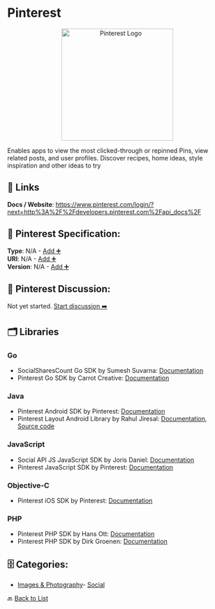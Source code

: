 # Pinterest
<p align="center">
    <img width="256" src="https://raw.githubusercontent.com/apis-list/apis-list/main/apis/pinterest/logo_256x256.png" alt="Pinterest Logo"/>
</p>
Enables apps to view the most clicked-through or repinned Pins, view related posts, and user profiles. Discover recipes, home ideas, style inspiration and other ideas to try

##  🔗 Links
**Docs / Website**: https://www.pinterest.com/login/?next=http%3A%2F%2Fdevelopers.pinterest.com%2Fapi_docs%2F

## 🧬 Pinterest Specification:
**Type**: N/A - [Add ➕](https://github.com/apis-list/apis-list/edit/main/apis.yaml#L14879)  
**URI**: N/A - [Add ➕](https://github.com/apis-list/apis-list/edit/main/apis.yaml#L14879)  
**Version**: N/A - [Add ➕](https://github.com/apis-list/apis-list/edit/main/apis.yaml#L14879)

## 💬 Pinterest Discussion:
Not yet started. [Start discussion ➡️](https://github.com/apis-list/apis-list/discussions/new)

## 🗂️ Libraries
### Go
- SocialSharesCount Go SDK by Sumesh Suvarna: [Documentation](https://github.com/gssumesh/socialsharescount)
- Pinterest Go SDK by Carrot Creative: [Documentation](https://github.com/carrot/go-pinterest)
### Java
- Pinterest Android SDK by Pinterest: [Documentation](https://developers.pinterest.com/docs/sdks/android/)
- Pinterest Layout Android Library by Rahul Jiresal: [Documentation](http://www.rahuljiresal.com/2014/03/pinterest-style-layout-on-android/), [Source code](https://github.com/rahuljiresal/Pinterest-Layout-Android-Demo)
### JavaScript
- Social API JS JavaScript SDK by Joris Daniel: [Documentation](https://github.com/yoriiis/social-api.js)
- Pinterest JavaScript SDK by Pinterest: [Documentation](https://developers.pinterest.com/docs/sdks/js/)
### Objective-C
- Pinterest iOS SDK by Pinterest: [Documentation](https://developers.pinterest.com/docs/sdks/ios/)
### PHP
- Pinterest PHP SDK by Hans Ott: [Documentation](https://github.com/hansott/pinterest-php)
- Pinterest PHP SDK by Dirk Groenen: [Documentation](https://github.com/dirkgroenen/Pinterest-API-PHP)


## 🗄️ Categories:
- [Images & Photography](https://github.com/apis-list/apis-list#images--photography-)- [Social](https://github.com/apis-list/apis-list#social-)

🔙  [Back to List](https://github.com/apis-list/apis-list)
